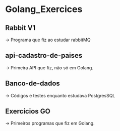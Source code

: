 # Golang_Exercices

## Rabbit V1

-> Programa que fiz ao estudar rabbitMQ

## api-cadastro-de-paises

-> Primeira API que fiz, não só em Golang.

## Banco-de-dados

-> Códigos e testes enquanto estudava PostgresSQL

## Exercícios GO

-> Primeiros programas que fiz em Golang.
